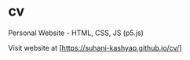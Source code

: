 # cv
Personal Website - HTML, CSS, JS (p5.js)


Visit website at [https://suhani-kashyap.github.io/cv/]

